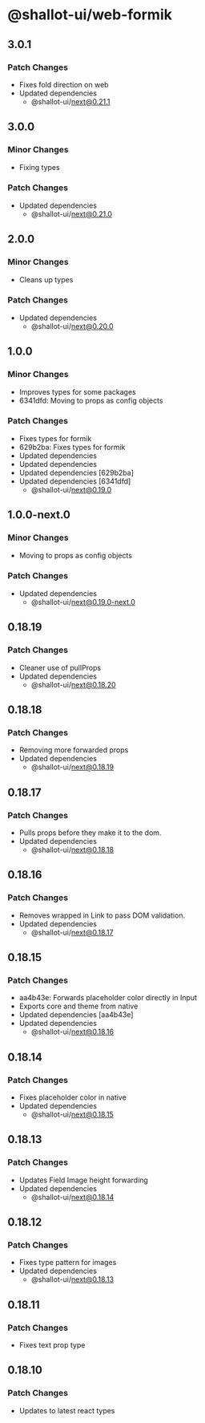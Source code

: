 # @shallot-ui/web-formik

## 3.0.1

### Patch Changes

- Fixes fold direction on web
- Updated dependencies
  - @shallot-ui/next@0.21.1

## 3.0.0

### Minor Changes

- Fixing types

### Patch Changes

- Updated dependencies
  - @shallot-ui/next@0.21.0

## 2.0.0

### Minor Changes

- Cleans up types

### Patch Changes

- Updated dependencies
  - @shallot-ui/next@0.20.0

## 1.0.0

### Minor Changes

- Improves types for some packages
- 6341dfd: Moving to props as config objects

### Patch Changes

- Fixes types for formik
- 629b2ba: Fixes types for formik
- Updated dependencies
- Updated dependencies
- Updated dependencies [629b2ba]
- Updated dependencies [6341dfd]
  - @shallot-ui/next@0.19.0

## 1.0.0-next.0

### Minor Changes

- Moving to props as config objects

### Patch Changes

- Updated dependencies
  - @shallot-ui/next@0.19.0-next.0

## 0.18.19

### Patch Changes

- Cleaner use of pullProps
- Updated dependencies
  - @shallot-ui/next@0.18.20

## 0.18.18

### Patch Changes

- Removing more forwarded props
- Updated dependencies
  - @shallot-ui/next@0.18.19

## 0.18.17

### Patch Changes

- Pulls props before they make it to the dom.
- Updated dependencies
  - @shallot-ui/next@0.18.18

## 0.18.16

### Patch Changes

- Removes wrapped <a> in Link to pass DOM validation.
- Updated dependencies
  - @shallot-ui/next@0.18.17

## 0.18.15

### Patch Changes

- aa4b43e: Forwards placeholder color directly in Input
- Exports core and theme from native
- Updated dependencies [aa4b43e]
- Updated dependencies
  - @shallot-ui/next@0.18.16

## 0.18.14

### Patch Changes

- Fixes placeholder color in native
- Updated dependencies
  - @shallot-ui/next@0.18.15

## 0.18.13

### Patch Changes

- Updates Field Image height forwarding
- Updated dependencies
  - @shallot-ui/next@0.18.14

## 0.18.12

### Patch Changes

- Fixes type pattern for images
- Updated dependencies
  - @shallot-ui/next@0.18.13

## 0.18.11

### Patch Changes

- Fixes text prop type

## 0.18.10

### Patch Changes

- Updates to latest react types

